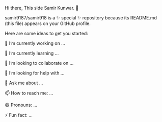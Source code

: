 Hi there, This side Samir Kunwar. 👋

samir9187/samir918 is a ✨ special ✨ repository because its README.md (this file) appears on your GitHub profile.

Here are some ideas to get you started:

🔭 I’m currently working on ...

🌱 I’m currently learning ...

👯 I’m looking to collaborate on ...

🤔 I’m looking for help with ...

💬 Ask me about ...

📫 How to reach me: ...

😄 Pronouns: ...

⚡ Fun fact: ...

